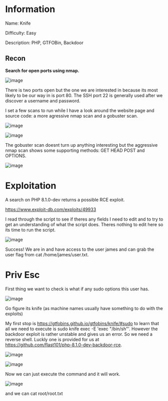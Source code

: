 # Information

Name: Knife

Difficulty: Easy

Description: PHP, GTFOBin, Backdoor

## Recon

**Search for open ports using nmap.**

![image](https://user-images.githubusercontent.com/43668197/133293023-6e852170-54a1-4bfb-a673-c088e45d5729.png)

There is two ports open but the one we are interested in because its most likely to be our way in is port 80. The SSH port 22 is generally used 
after we discover a username and password.

I set a few scans to run while I have a look around the website page and source code: a more agressive nmap scan and a gobuster scan.

![image](https://user-images.githubusercontent.com/43668197/133294504-ed7fcc57-b59e-4baa-89b6-5948b6d5ac8e.png)

![image](https://user-images.githubusercontent.com/43668197/133296174-f6f7dd55-678c-41fc-bfdc-3886c0087cec.png)

The gobuster scan doesnt turn up anything interesting but the aggressive nmap scan shows some supporting methods: GET HEAD POST and OPTIONS.

![image](https://user-images.githubusercontent.com/43668197/133296579-9e31ebff-3eca-4109-b58f-ace29c81ac70.png)

# Exploitation

A search on PHP 8.1.0-dev returns a possible RCE exploit.

https://www.exploit-db.com/exploits/49933

I read through the script to see if theres any fields I need to edit and to try to get an understanding of what the script does. Theres nothing to edit here
so its time to run the script.

![image](https://user-images.githubusercontent.com/43668197/133299859-48da183b-e2e4-4861-95b8-925d2cde7039.png)

Success! We are in and have access to the user james and can grab the user flag from cat /home/james/user.txt.

# Priv Esc

First thing we want to check is what if any sudo options this user has.

![image](https://user-images.githubusercontent.com/43668197/133300538-28c334db-3e1d-4bef-ae2b-a528b52d1221.png)

Go figure its knife (as machine names usually have something to do with the exploits)

My first stop is https://gtfobins.github.io/gtfobins/knife/#sudo to learn that all we need to execute is sudo knife exec -E 'exec "/bin/sh"'. However
the backdoor exploit is rather unstable and gives us an error. So we need a reverse shell. Luckly one is provided for us at 
https://github.com/flast101/php-8.1.0-dev-backdoor-rce.

![image](https://user-images.githubusercontent.com/43668197/133301628-9a3efda8-a4e2-4dc0-a122-226ba4684af1.png)

![image](https://user-images.githubusercontent.com/43668197/133301651-5f679674-1963-40fd-b217-7563ef79a4e1.png)

Now we can just execute the command and it will work.

![image](https://user-images.githubusercontent.com/43668197/133301765-82871a13-5bf9-4800-8ac9-439d41499de4.png)

and we can cat root/root.txt


